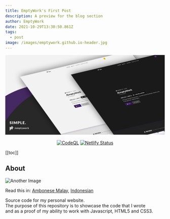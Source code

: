 ```yaml
---
title: EmptyWork's First Post
description: A preview for the blog section
author: EmptyWork
date: 2021-10-29T13:30:50.861Z
tags:
  - post
image: /images/emptywork.github.io-header.jpg
---
```

<p align="center">
<img src="/images/emptywork.github.io-header.jpg" />

</p>

<div align="center">

[![CodeQL](https://github.com/EmptyWork/emptywork.github.io/actions/workflows/codeql-analysis.yml/badge.svg)](https://github.com/EmptyWork/emptywork.github.io/actions/workflows/codeql-analysis.yml)
[![Netlify Status](https://api.netlify.com/api/v1/badges/08d2d578-7470-4e65-8067-93ab5e09f671/deploy-status)](https://app.netlify.com/sites/emptywork/deploys)

</div>

\[[toc]]

## About <a href="#about"></a>

![Another Image](images/banner_01-gallery.jpg "Another Image")

Read this in: <a href="#">Ambonese Malay</a>, <a href="#">Indonesian</a>

Source code for my personal website.<br/>
The purpose of this repository is to showcase the code that I wrote<br/> and as a proof of my ability to work with Javascript, HTML5 and CSS3.